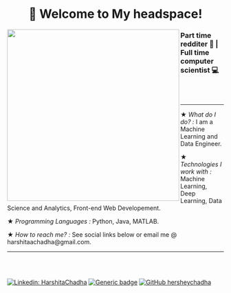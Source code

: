 <h1 align='center'>🔮 Welcome to My headspace!</h1>
<img align='left' src="https://media.giphy.com/media/l1J9uTjO4mqy36gqQ/giphy.gif" width="400">
<h3>Part time redditer 🤡 | Full time computer scientist 💻</h3>
<br> <br> <hr>
<p>★ <em>What do I do? : </em>I am a Machine Learning and Data Engineer.</p>
  ★ <em>Technologies I work with :</em> Machine Learning, Deep Learning, Data Science and Analytics, Front-end Web Developement.</p>
  ★ <em>Programming Languages : </em>Python, Java, MATLAB.</p>
  ★ <em>How to reach me? :</em> See social links below or email me @ harshitaachadha@gmail.com.
  </p>
  <hr>
<br> </br>

[![Linkedin: HarshitaChadha](https://img.shields.io/badge/-HarshitaChadha-blue?style=flat-square&logo=Linkedin&logoColor=white&link=https://www.linkedin.com/in/harshita-chadha-1b8576163/)](https://www.linkedin.com/in/harshita-chadha-1b8576163/)
[![Generic badge](https://img.shields.io/badge/Personal-Website-violet.svg)](https://harshitachadha.wixsite.com/website)
[![GitHub hersheychadha](https://img.shields.io/github/followers/hersheychadha?label=follow&style=social)](https://github.com/hersheychadha)


